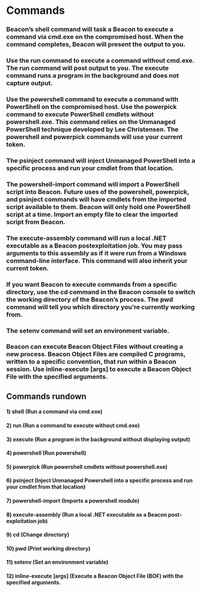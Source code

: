 # Commands

### Beacon’s shell command will task a Beacon to execute a command via cmd.exe on the compromised host. When the command completes, Beacon will present the output to you.

### Use the run command to execute a command without cmd.exe. The run command will post output to you. The execute command runs a program in the background and does not capture output.

### Use the powershell command to execute a command with PowerShell on the compromised host. Use the powerpick command to execute PowerShell cmdlets without powershell.exe. This command relies on the Unmanaged PowerShell technique developed by Lee Christensen. The powershell and powerpick commands will use your current token.

### The psinject command will inject Unmanaged PowerShell into a specific process and run your cmdlet from that location.

### The powershell-import command will import a PowerShell script into Beacon. Future uses of the powershell, powerpick, and psinject commands will have cmdlets from the imported script available to them. Beacon will only hold one PowerShell script at a time. Import an empty file to clear the imported script from Beacon.

### The execute-assembly command will run a local .NET executable as a Beacon postexploitation job. You may pass arguments to this assembly as if it were run from a Windows command-line interface. This command will also inherit your current token.

### If you want Beacon to execute commands from a specific directory, use the cd command in the Beacon console to switch the working directory of the Beacon’s process. The pwd command will tell you which directory you’re currently working from.

### The setenv command will set an environment variable.

### Beacon can execute Beacon Object Files without creating a new process. Beacon Object Files are compiled C programs, written to a specific convention, that run within a Beacon session. Use inline-execute [args] to execute a Beacon Object File with the specified arguments.

## Commands rundown

#### 1) shell (Run a command via cmd.exe)

#### 2) run (Run a command to execute without cmd.exe)

#### 3) execute (Run a program in the background without displaying output)

#### 4) powershell (Run powershell)

#### 5) powerpick (Run powershell cmdlets without powershell.exe)

#### 6) psinject (Inject Unmanaged Powershell into a specific process and run your cmdlet from that location)

#### 7) powershell-import (Imports a powershell module)

#### 8) execute-assembly (Run a local .NET executable as a Beacon post-exploitation job)

#### 9) cd (Change directory)

#### 10) pwd (Print working directory)

#### 11) setenv (Set an environment variable)

#### 12) inline-execute ]args] (Execute a Beacon Object File (BOF) with the specified arguments.
